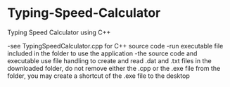 # Typing-Speed-Calculator

Typing Speed Calculator using C++

-see TypingSpeedCalculator.cpp for C++ source code
-run executable file included in the folder to use the application
-the source code and executable use file handling to create and read .dat and .txt files in the downloaded folder, do not remove either the .cpp or the .exe file from the folder, you may create a shortcut of the .exe file to the desktop
